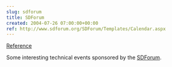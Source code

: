 ```yaml
---  
slug: sdforum
title: SDForum
created: 2004-07-26 07:00:00+00:00
ref: http://www.sdforum.org/SDForum/Templates/Calendar.aspx
---  
```

[Reference](http://www.sdforum.org/SDForum/Templates/Calendar.aspx)
 
Some interesting technical events sponsored by the [SDForum](http://www.sdforum.org/SDForum/Templates/Calendar.aspx).
